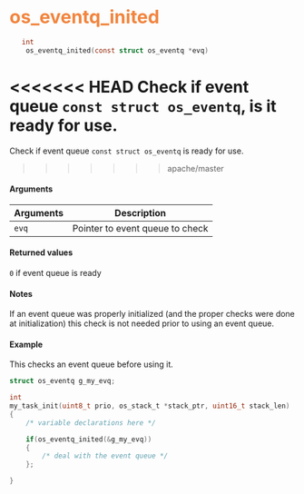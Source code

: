 ## <font color="F2853F" style="font-size:24pt"> os_eventq_inited</font>

```c
   int
    os_eventq_inited(const struct os_eventq *evq)
```

<<<<<<< HEAD
Check if event queue `const struct os_eventq`, is it ready for use.
=======
Check if event queue `const struct os_eventq` is ready for use.
>>>>>>> apache/master

#### Arguments

| Arguments | Description |
|-----------|-------------|
| `evq` |  Pointer to event queue to check  |

#### Returned values

`0` if event queue is ready

#### Notes

If an event queue was properly initialized (and the proper checks were done at initialization)
this check is not needed prior to using an event queue.


#### Example

<Add text to set up the context for the example here>
This checks an event queue before using it.


```c
struct os_eventq g_my_evq;

int
my_task_init(uint8_t prio, os_stack_t *stack_ptr, uint16_t stack_len)
{
    /* variable declarations here */

    if(os_eventq_inited(&g_my_evq))
    {
        /* deal with the event queue */
    };

}
```

